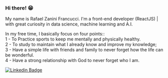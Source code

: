 ### Hi there! 😁

My name is Rafael Zanini Francucci. I'm a front-end developer (ReactJS) | with great curiosity in data science, machine learning and A.I.

In my free time, I basically focus on four points:: <br />
1 - To Practice sports to keep me mentally and physically healthy. <br />
2 - To study to maintain what I already know and improve my knowledge; <br />
3 - Have a simple life with friends and family to never forget how the life can be wonderful. <br />
4 - Have a strong relationship with God to never forget who I am.  <br />

[![Linkedin Badge](https://img.shields.io/badge/-LinkedIn-blue?style=flat-square&logo=Linkedin&logoColor=white&link=https://https://www.linkedin.com/in/rafaelzaninifrancucci/)](https://www.linkedin.com/in/rafaelzaninifrancucci/)
